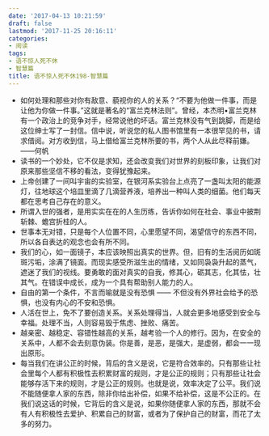 ```yaml
---
date: '2017-04-13 10:21:59'
draft: false
lastmod: '2017-11-25 20:16:11'
categories:
- 阅读
tags:
- 语不惊人死不休
- 智慧篇
title: 语不惊人死不休198-智慧篇
---
```


- 如何处理和那些对你有敌意、藐视你的人的关系？“不要为他做一件事，而是让他为你做一件事。”这就是著名的“富兰克林法则”。曾经，本杰明•富兰克林有一个政治上的竞争对手，经常说他的坏话。富兰克林没有气到跳脚，而是给这位绅士写了一封信。信中说，听说您的私人图书馆里有一本很罕见的书，请求借阅。对方收到信，马上借给富兰克林所要的书，两个人从此尽释前嫌。——何帆
- 读书的一个妙处，它不仅是求知，还会改变我们对世界的刻板印象，让我们对原来那些坚信不移的看法，变得犹豫起来。
- 上帝创建了一间叫宇宙的实验室，在银河系实验台上点亮了一盏叫太阳的能源灯，往地球这个培皿里滴了几滴营养液，培养出一种叫人类的细菌。他们每天都在思考自己存在的意义。
- 所谓入世的强者，是用实实在在的人生历练，告诉你如何在社会、事业中披荆斩棘、蟾宫折桂的人。
- 世事本无对错，只是每个人位置不同，心里愿望不同，渴望信守的东西不同，所以各自表达的观念也会有所不同。
- 我们的心，如一面镜子，本应该映照出真实的世界。但，旧有的生活阅历如斑斑污垢，涂满了镜面。而现实感受所滋生出的情绪，又如同袅袅升起的蒸气，遮迷了我们的视线。要勇敢的面对真实的自我，修其心，砺其志，化其怯，壮其气。在错误中成长，成为一个具有帮助别人能力的人。
- 自由的第一个条件，不言而喻就是没有恐惧 —— 不但没有外界社会给予的恐惧，也没有内心的不安和恐惧。
- 人活在世上，免不了要创造关系。关系处理得当，人就会更多地感受到安全与幸福。处理不当，人则容易毁于焦虑、挫败、痛苦。
- 越亲密、越稳定、容错性越高的关系，越考验一个人的修行。因为，在安全的关系中，人都不会去刻意伪装。你是善，是恶，是强大，是虚弱，都会一一现出原形。
- 每当我们在讲公正的时候，背后的含义是说，它是符合效率的。只有那些让社会里每个人都有积极性去积累财富的规则，才是公正的规则；只有那些让社会能够存活下来的规则，才是公正的规则。也就是说，效率决定了公平。我们说不能随便拿人家的东西，除非你给出补偿，如果不给补偿，这是不公正的。在我们说这话的时候，它背后的含义是说，如果你随便拿人家的东西，那就不会有人有积极性去爱护、积累自己的财富，或者为了保护自己的财富，而花了太多的努力。